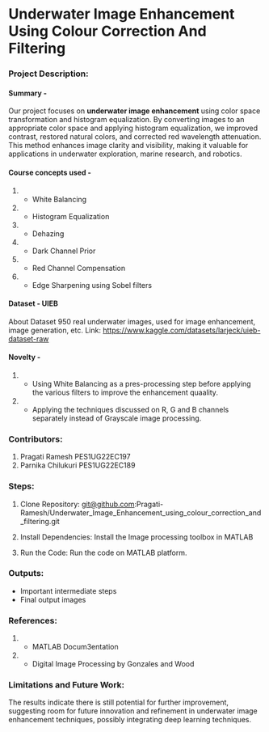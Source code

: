 # Underwater Image Enhancement Using Colour Correction And Filtering

### Project Description:
#### Summary -  
Our project focuses on **underwater image enhancement** using color space transformation and histogram equalization. By converting images to an appropriate color space and applying histogram equalization, we improved contrast, restored natural colors, and corrected red wavelength attenuation. This method enhances image clarity and visibility, making it valuable for applications in underwater exploration, marine research, and robotics.

#### Course concepts used - 
1. - White Balancing
2. - Histogram Equalization
3. - Dehazing
4. - Dark Channel Prior
5. - Red Channel Compensation
6. - Edge Sharpening using Sobel filters
   
#### Dataset - UIEB
About Dataset
950 real underwater images, used for image enhancement, image generation, etc.
Link: https://www.kaggle.com/datasets/larjeck/uieb-dataset-raw
#### Novelty - 
1. - Using White Balancing as a pres-processing step before applying the various filters to improve the enhancement quaality.
2. - Applying the techniques discussed on R, G and B channels separately instead of Grayscale image processing.
   
### Contributors:
1. Pragati Ramesh PES1UG22EC197
2. Parnika Chilukuri PES1UG22EC189

### Steps:
1. Clone Repository:
 git@github.com:Pragati-Ramesh/Underwater_Image_Enhancement_using_colour_correction_and_filtering.git

2. Install Dependencies:
 Install the Image processing toolbox in MATLAB

3. Run the Code:
 Run the code on MATLAB platform.

### Outputs:
* Important intermediate steps
* Final output images 

### References:
1. - MATLAB Docum3entation
2. - Digital Image Processing by Gonzales and Wood
   
### Limitations and Future Work:
The results indicate there is still potential for further improvement, 
suggesting room for future innovation and refinement in underwater image enhancement 
techniques, possibly integrating deep learning techniques.

